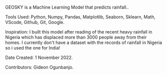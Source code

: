 GEOSKY is a Machine Learning Model that predicts rainfall..

Tools Used:
Python, Numpy, Pandas, Matplotlib, Seaborn, Sklearn, Math, VScode, Github, Git, Google.

Inspiration:
I built this model after reading of the recent heavy rainfall in Nigeria which has displaced more than 3000 people away from their homes. I currently don't have a dataset with the records of rainfall in Nigeria so i used the one for India!

Date Created: 1 November 2022.

Contributors:
Gideon Ogunbanjo.